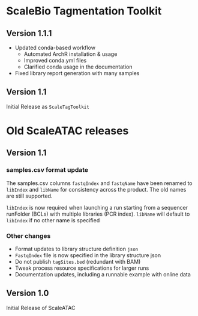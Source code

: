 # ScaleBio Tagmentation Toolkit
## Version 1.1.1
* Updated conda-based workflow
  * Automated ArchR installation & usage
  * Improved conda.yml files
  * Clarified conda usage in the documentation
* Fixed library report generation with many samples

## Version 1.1
Initial Release as `ScaleTagToolkit`

# Old ScaleATAC releases
## Version 1.1
### samples.csv format update
The samples.csv columns `fastqIndex` and `fastqName` have been renamed to
`libIndex` and `libName` for consistency across the product. The old names are
still supported.

`libIndex` is now required when launching a run starting from a sequencer runFolder (BCLs)
with multiple libraries (PCR index). `libName` will default to
`libIndex` if no other name is specified

### Other changes

* Format updates to library structure definition `json`
* `FastqIndex` file is now specified in the library structure json
* Do not publish `tagSites.bed` (redundant with BAM)
* Tweak process resource specifications for larger runs
* Documentation updates, including a runnable example with online data

## Version 1.0
Initial Release of ScaleATAC
